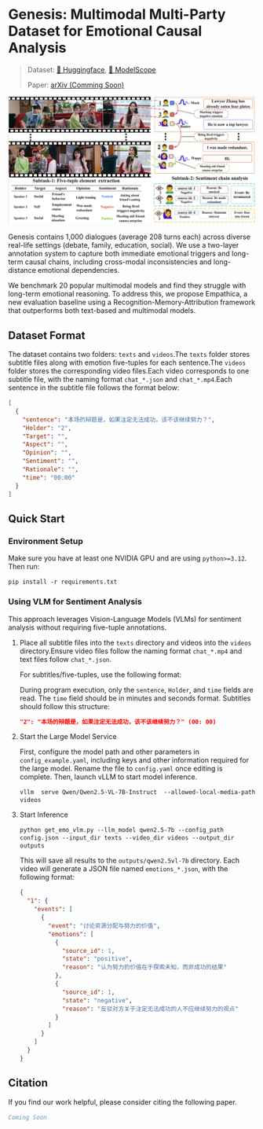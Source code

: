 # Genesis: Multimodal Multi-Party Dataset for Emotional Causal Analysis

> Dataset:
> [🤗 Huggingface](https://huggingface.co/datasets/zRzRzRzRzRzRzR/Genesis_Dataset),
> [🤖 ModelScope](https://modelscope.cn/datasets/zRzRzRzRzRzRzR/Genesis_Dataset)
>
> Paper: [arXiv (Comming Soon)]()

![img](resources/genesis.png)

Genesis contains 1,000 dialogues (average 208 turns each) across diverse real-life settings (debate, family, education,
social). We use a two-layer annotation system to capture both immediate emotional triggers and long-term causal chains,
including cross-modal inconsistencies and long-distance emotional dependencies.

We benchmark 20 popular multimodal models and find they struggle with long-term emotional reasoning. To address this, we
propose Empathica, a new evaluation baseline using a Recognition-Memory-Attribution framework that outperforms both
text-based and multimodal models.

## Dataset Format

The dataset contains two folders: `texts` and `videos`.The `texts` folder stores subtitle files along with emotion
five-tuples for each sentence.The `videos` folder stores the corresponding video files.Each video corresponds to one
subtitle file, with the naming format `chat_*.json` and `chat_*.mp4`.Each sentence in the subtitle file follows the
format below:

```json
[
  {
    "sentence": "本场的辩题是，如果注定无法成功，该不该继续努力？",
    "Holder": "2",
    "Target": "",
    "Aspect": "",
    "Opinion": "",
    "Sentiment": "",
    "Rationale": "",
    "time": "00:00"
  }
]
```

## Quick Start

### Environment Setup

Make sure you have at least one NVIDIA GPU and are using `python>=3.12`. Then run:

```shell
pip install -r requirements.txt
```

### Using VLM for Sentiment Analysis

This approach leverages Vision-Language Models (VLMs) for sentiment analysis without requiring five-tuple annotations.

1. Place all subtitle files into the `texts` directory and videos into the `videos` directory.Ensure video files follow
   the naming format `chat_*.mp4` and text files follow `chat_*.json`.

   For subtitles/five-tuples, use the following format:

   During program execution, only the `sentence`, `Holder`, and `time` fields are read.
   The `time` field should be in minutes and seconds format.
   Subtitles should follow this structure:

    ```json
    "2": "本场的辩题是，如果注定无法成功，该不该继续努力？" (00: 00)
    ```

2. Start the Large Model Service

   First, configure the model path and other parameters in `config_example.yaml`,
   including keys and other information required for the large model.
   Rename the file to `config.yaml` once editing is complete.
   Then, launch vLLM to start model inference.

    ```shell
    vllm  serve Qwen/Qwen2.5-VL-7B-Instruct  --allowed-local-media-path videos
    ```

3. Start Inference

    ```shell
    python get_emo_vlm.py --llm_model qwen2.5-7b --config_path config.json --input_dir texts --video_dir videos --output_dir outputs
    ```

   This will save all results to the `outputs/qwen2.5vl-7b` directory.
   Each video will generate a JSON file named `emotions_*.json`, with the following format:

    ```json
    {
      "1": {
        "events": [
          {
            "event": "讨论资源分配与努力的价值",
            "emotions": [
              {
                "source_id": 1,
                "state": "positive",
                "reason": "认为努力的价值在于探索未知，而非成功的结果"
              },
              {
                "source_id": 1,
                "state": "negative",
                "reason": "反驳对方关于注定无法成功的人不应继续努力的观点"
              }
            ]
          }
        ]
      }
    }
    ```

## Citation

If you find our work helpful, please consider citing the following paper.

```bibtex
Coming Soon
```
